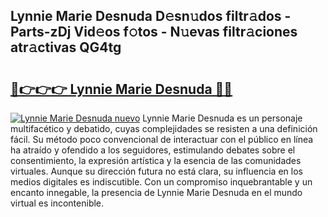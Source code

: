 ## Lynnie Marie Desnuda D𝚎sn𝚞dos filtr𝚊dos - Parts-zDj Vid𝚎os f𝚘tos - N𝚞evas filtr𝚊ciones atr𝚊ctivas QG4tg

# <h2><a href="http://mb8zfz8.tromn.icu/?c=Lynnie+Marie+Desnuda">🔗👉👉👉 Lynnie Marie Desnuda 🔗🔗</a></h2>

[![Lynnie Marie Desnuda nuevo](https://i.imgur.com/pEAQMta.gif)](http://mb8zfz8.tromn.icu/?c=Lynnie+Marie+Desnuda)
Lynnie Marie Desnuda es un personaje multifacético y debatido, cuyas complejidades se resisten a una definición fácil.  Su método poco convencional de interactuar con el público en línea ha atraído y ofendido a los seguidores, estimulando debates sobre el consentimiento, la expresión artística y la esencia de las comunidades virtuales. Aunque su dirección futura no está clara, su influencia en los medios digitales es indiscutible. Con un compromiso inquebrantable y un encanto innegable, la presencia de Lynnie Marie Desnuda en el mundo virtual es incontenible.
